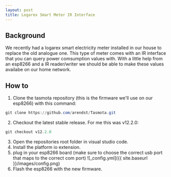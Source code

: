 ```yaml
---
layout: post
title: Logarex Smart Meter IR Interface
---
```

## Background
We recently had a logarex smart electricity meter installed in our house to replace the old analogue one. This type of meter comes with an IR interface that you can query power comsumption values with. With a little help from an esp8266 and a IR reader/writer we should be able to make these values availabe on our home network.

## How to
1. Clone the tasmota repository (this is the firmware we'll use on our esp8266) with this command:
``` powershell
git clone https://github.com/arendst/Tasmota.git
```
2. Checkout the latest stable release. For me this was v12.2.0:
``` powershell
git checkout v12.2.0
```
3. Open the repositories root folder in visual studio code.
4. Install the platform io extension.
5. plug in your esp8266 board (make sure to choose the correct usb port that maps to the correct com port)
![_config.yml]({{ site.baseurl }}/images/config.png)
6. Flash the esp8266 with the new firmware.

